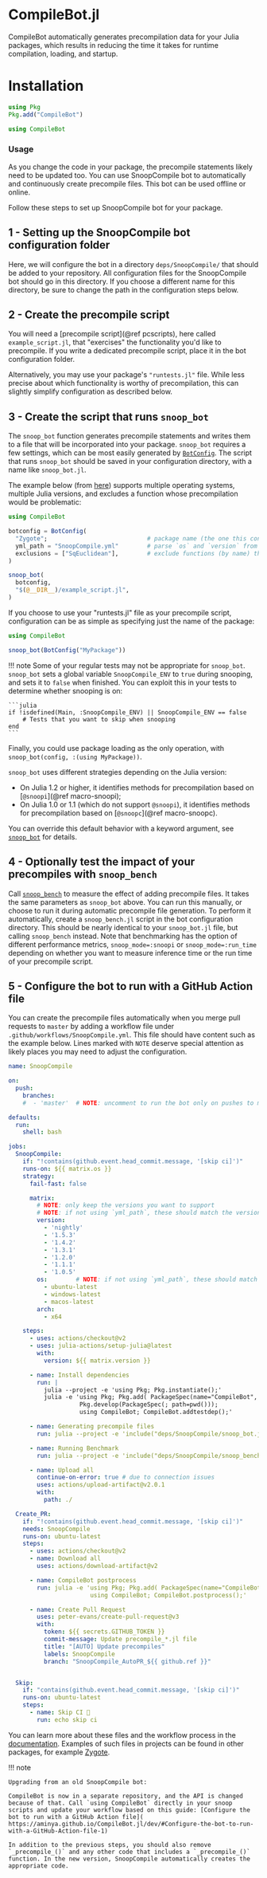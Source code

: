 # CompileBot.jl

CompileBot automatically generates precompilation data for your Julia packages, which results in reducing the time it takes for runtime compilation, loading, and startup.

# Installation
```julia
using Pkg
Pkg.add("CompileBot")
```
```julia
using CompileBot
```


### Usage

As you change the code in your package, the precompile statements likely need to be updated too.
You can use SnoopCompile bot to automatically and continuously create precompile files.
This bot can be used offline or online.

Follow these steps to set up SnoopCompile bot for your package.

## 1 - Setting up the SnoopCompile bot configuration folder

Here, we will configure the bot in a directory `deps/SnoopCompile/` that should be added to your repository.
All configuration files for the SnoopCompile bot should go in this directory.
If you choose a different name for this directory, be sure to change the path in the configuration steps below.

## 2 - Create the precompile script

You will need a [precompile script](@ref pcscripts), here called `example_script.jl`, that "exercises" the functionality you'd like to precompile.
If you write a dedicated precompile script, place it in the bot configuration folder.

Alternatively, you may use your package's `"runtests.jl"` file.
While less precise about which functionality is worthy of precompilation,
this can slightly simplify configuration as described below.

## 3 - Create the script that runs `snoop_bot`

The `snoop_bot` function generates precompile statements and writes them to
a file that will be incorporated into your package.
`snoop_bot` requires a few settings, which can be most easily generated by [`BotConfig`](@ref).
The script that runs `snoop_bot` should be saved in your configuration directory,
with a name like `snoop_bot.jl`.

The example below (from [here](https://github.com/aminya/Zygote.jl/blob/SnoopCompile/deps/SnoopCompile/snoop_bot.jl)) supports multiple operating systems, multiple Julia versions, and excludes a function whose precompilation would be problematic:

```julia
using CompileBot

botconfig = BotConfig(
  "Zygote";                            # package name (the one this configuration lives in)
  yml_path = "SnoopCompile.yml"        # parse `os` and `version` from `SnoopCompile.yml`
  exclusions = ["SqEuclidean"],        # exclude functions (by name) that would be problematic if precompiled
)

snoop_bot(
  botconfig,
  "$(@__DIR__)/example_script.jl",
)
```

If you choose to use your "runtests.jl" file as your precompile script, configuration can be as simple as specifying just the name of the package:

```julia
using CompileBot

snoop_bot(BotConfig("MyPackage"))
```

!!! note
    Some of your regular tests may not be appropriate for `snoop_bot`.
    `snoop_bot` sets a global variable `SnoopCompile_ENV` to `true` during snooping,
    and sets it to `false` when finished.
    You can exploit this in your tests to determine whether snooping is on:

    ```julia
    if !isdefined(Main, :SnoopCompile_ENV) || SnoopCompile_ENV == false
        # Tests that you want to skip when snooping
    end
    ```

Finally, you could use package loading as the only operation,
with `snoop_bot(config, :(using MyPackage))`.

`snoop_bot` uses different strategies depending on the Julia version:

- On Julia 1.2 or higher, it identifies methods for precompilation based on [`@snoopi`](@ref macro-snoopi);
- On Julia 1.0 or 1.1 (which do not support `@snoopi`), it identifies methods for precompilation based on [`@snoopc`](@ref macro-snoopc).

You can override this default behavior with a keyword argument, see [`snoop_bot`](@ref) for details.

## 4 - Optionally test the impact of your precompiles with `snoop_bench`

Call [`snoop_bench`](@ref) to measure the effect of adding precompile files.
It takes the same parameters as `snoop_bot` above.
You can run this manually, or choose to run it during automatic precompile file generation.
To perform it automatically, create a `snoop_bench.jl` script in the bot configuration directory.
This should be nearly identical to your `snoop_bot.jl` file, but calling `snoop_bench`
instead.
Note that benchmarking has the option of different performance metrics,
`snoop_mode=:snoopi` or `snoop_mode=:run_time` depending on whether you want to measure inference time or the run time of your precompile script.

## 5 - Configure the bot to run with a GitHub Action file

You can create the precompile files automatically when you merge pull requests to `master` by adding a workflow file under `.github/workflows/SnoopCompile.yml`.
This file should have content such as the example below.
Lines marked with `NOTE` deserve special attention as likely places you may
need to adjust the configuration.

```yaml
name: SnoopCompile

on:
  push:
    branches:
    #  - 'master'  # NOTE: uncomment to run the bot only on pushes to master

defaults:
  run:
    shell: bash

jobs:
  SnoopCompile:
    if: "!contains(github.event.head_commit.message, '[skip ci]')"
    runs-on: ${{ matrix.os }}
    strategy:
      fail-fast: false

      matrix:
        # NOTE: only keep the versions you want to support
        # NOTE: if not using `yml_path`, these should match the version in `BotConfig`
        version:
          - 'nightly'
          - '1.5.3'
          - '1.4.2'
          - '1.3.1'
          - '1.2.0'
          - '1.1.1'
          - '1.0.5'
        os:        # NOTE: if not using `yml_path`, these should match the os in `BotConfig`
          - ubuntu-latest
          - windows-latest
          - macos-latest
        arch:
          - x64

    steps:
      - uses: actions/checkout@v2
      - uses: julia-actions/setup-julia@latest
        with:
          version: ${{ matrix.version }}

      - name: Install dependencies
        run: |
          julia --project -e 'using Pkg; Pkg.instantiate();'
          julia -e 'using Pkg; Pkg.add( PackageSpec(name="CompileBot", version = "1") );
                    Pkg.develop(PackageSpec(; path=pwd()));
                    using CompileBot; CompileBot.addtestdep();'

      - name: Generating precompile files
        run: julia --project -e 'include("deps/SnoopCompile/snoop_bot.jl")'   # NOTE: notice the path

      - name: Running Benchmark
        run: julia --project -e 'include("deps/SnoopCompile/snoop_bench.jl")' # NOTE: optional, if have benchmark file

      - name: Upload all
        continue-on-error: true # due to connection issues
        uses: actions/upload-artifact@v2.0.1
        with:
          path: ./

  Create_PR:
    if: "!contains(github.event.head_commit.message, '[skip ci]')"
    needs: SnoopCompile
    runs-on: ubuntu-latest
    steps:
      - uses: actions/checkout@v2
      - name: Download all
        uses: actions/download-artifact@v2

      - name: CompileBot postprocess
        run: julia -e 'using Pkg; Pkg.add( PackageSpec(name="CompileBot", version = "1") );
                       using CompileBot; CompileBot.postprocess();'

      - name: Create Pull Request
        uses: peter-evans/create-pull-request@v3
        with:
          token: ${{ secrets.GITHUB_TOKEN }}
          commit-message: Update precompile_*.jl file
          title: "[AUTO] Update precompiles"
          labels: SnoopCompile
          branch: "SnoopCompile_AutoPR_${{ github.ref }}"


  Skip:
    if: "contains(github.event.head_commit.message, '[skip ci]')"
    runs-on: ubuntu-latest
    steps:
      - name: Skip CI 🚫
        run: echo skip ci
```

You can learn more about these files and the workflow process in the [documentation](https://help.github.com/en/actions/configuring-and-managing-workflows/configuring-a-workflow).
Examples of such files in projects can be found in other packages, for example
[Zygote](https://github.com/aminya/Zygote.jl/blob/SnoopCompile/.github/workflows/SnoopCompile.yml).


!!! note

    Upgrading from an old SnoopCompile bot:

    CompileBot is now in a separate repository, and the API is changed because of that. Call `using CompileBot` directly in your snoop scripts and update your workflow based on this guide: [Configure the bot to run with a GitHub Action file]( https://aminya.github.io/CompileBot.jl/dev/#Configure-the-bot-to-run-with-a-GitHub-Action-file-1)

    In addition to the previous steps, you should also remove `_precompile_()` and any other code that includes a `_precompile_()` function. In the new version, SnoopCompile automatically creates the appropriate code.

